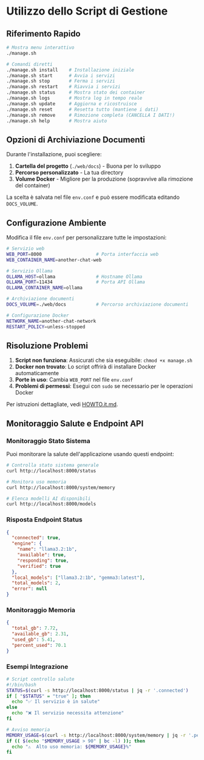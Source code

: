 # Utilizzo dello Script di Gestione

## Riferimento Rapido

```bash
# Mostra menu interattivo
./manage.sh

# Comandi diretti
./manage.sh install    # Installazione iniziale
./manage.sh start      # Avvia i servizi
./manage.sh stop       # Ferma i servizi
./manage.sh restart    # Riavvia i servizi
./manage.sh status     # Mostra stato dei container
./manage.sh logs       # Mostra log in tempo reale
./manage.sh update     # Aggiorna e ricostruisce
./manage.sh reset      # Resetta tutto (mantiene i dati)
./manage.sh remove     # Rimozione completa (CANCELLA I DATI!)
./manage.sh help       # Mostra aiuto
```

## Opzioni di Archiviazione Documenti

Durante l'installazione, puoi scegliere:

1. **Cartella del progetto** (`./web/docs`) - Buona per lo sviluppo
2. **Percorso personalizzato** - La tua directory
3. **Volume Docker** - Migliore per la produzione (sopravvive alla rimozione del container)

La scelta è salvata nel file `env.conf` e può essere modificata editando `DOCS_VOLUME`.

## Configurazione Ambiente

Modifica il file `env.conf` per personalizzare tutte le impostazioni:

```bash
# Servizio web
WEB_PORT=8000                    # Porta interfaccia web
WEB_CONTAINER_NAME=another-chat-web

# Servizio Ollama
OLLAMA_HOST=ollama               # Hostname Ollama
OLLAMA_PORT=11434                # Porta API Ollama
OLLAMA_CONTAINER_NAME=ollama

# Archiviazione documenti
DOCS_VOLUME=./web/docs           # Percorso archiviazione documenti

# Configurazione Docker
NETWORK_NAME=another-chat-network
RESTART_POLICY=unless-stopped
```

## Risoluzione Problemi

1. **Script non funziona**: Assicurati che sia eseguibile: `chmod +x manage.sh`
2. **Docker non trovato**: Lo script offrirà di installare Docker automaticamente
3. **Porte in uso**: Cambia `WEB_PORT` nel file `env.conf`
4. **Problemi di permessi**: Esegui con `sudo` se necessario per le operazioni Docker

Per istruzioni dettagliate, vedi [HOWTO.it.md](../HOWTO.it.md).

## Monitoraggio Salute e Endpoint API

### Monitoraggio Stato Sistema

Puoi monitorare la salute dell'applicazione usando questi endpoint:

```bash
# Controlla stato sistema generale
curl http://localhost:8000/status

# Monitora uso memoria
curl http://localhost:8000/system/memory

# Elenca modelli AI disponibili
curl http://localhost:8000/models
```

### Risposta Endpoint Status

```json
{
  "connected": true,
  "engine": {
    "name": "llama3.2:1b",
    "available": true,
    "responding": true,
    "verified": true
  },
  "local_models": ["llama3.2:1b", "gemma3:latest"],
  "total_models": 2,
  "error": null
}
```

### Monitoraggio Memoria

```json
{
  "total_gb": 7.72,
  "available_gb": 2.31,
  "used_gb": 5.41,
  "percent_used": 70.1
}
```

### Esempi Integrazione

```bash
# Script controllo salute
#!/bin/bash
STATUS=$(curl -s http://localhost:8000/status | jq -r '.connected')
if [ "$STATUS" = "true" ]; then
  echo "✅ Il servizio è in salute"
else
  echo "❌ Il servizio necessita attenzione"
fi

# Avviso memoria
MEMORY_USAGE=$(curl -s http://localhost:8000/system/memory | jq -r '.percent_used')
if (( $(echo "$MEMORY_USAGE > 90" | bc -l) )); then
  echo "⚠️  Alto uso memoria: ${MEMORY_USAGE}%"
fi
```
